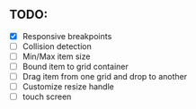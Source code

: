 ## TODO: 
- [x] Responsive breakpoints
- [ ] Collision detection
- [ ] Min/Max item size
- [ ] Bound item to grid container
- [ ] Drag item from one grid and drop to another
- [ ] Customize resize handle
- [ ] touch screen
